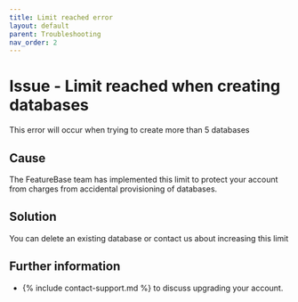 ```yaml
---
title: Limit reached error
layout: default
parent: Troubleshooting
nav_order: 2
---
```


# Issue - Limit reached when creating databases

This error will occur when trying to create more than 5 databases

## Cause

The FeatureBase team has implemented this limit to protect your account from charges from accidental provisioning of databases.

## Solution

You can delete an existing database or contact us about increasing this limit

## Further information

* {% include contact-support.md %} to discuss upgrading your account.
